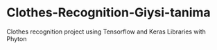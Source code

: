# Clothes-Recognition-Giysi-tanima
Clothes recognition project using Tensorflow and Keras Libraries with Phyton
